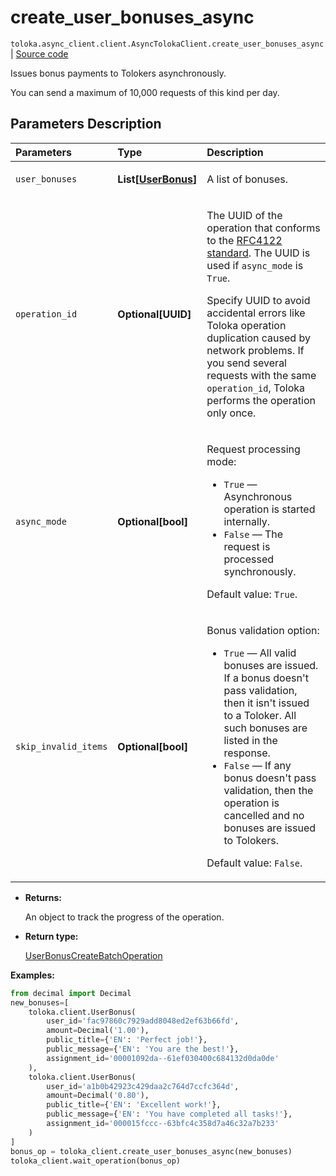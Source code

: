 # create_user_bonuses_async
`toloka.async_client.client.AsyncTolokaClient.create_user_bonuses_async` | [Source code](https://github.com/Toloka/toloka-kit/blob/v1.2.1/src/client/__init__.py#L0)

Issues bonus payments to Tolokers asynchronously.


You can send a maximum of 10,000 requests of this kind per day.

## Parameters Description

| Parameters | Type | Description |
| :----------| :----| :-----------|
`user_bonuses`|**List\[[UserBonus](toloka.client.user_bonus.UserBonus.md)\]**|<p>A list of bonuses.</p>
`operation_id`|**Optional\[UUID\]**|<p>The UUID of the operation that conforms to the [RFC4122 standard](https://tools.ietf.org/html/rfc4122). The UUID is used if `async_mode` is `True`.</p> <p>Specify UUID to avoid accidental errors like Toloka operation duplication caused by network problems. If you send several requests with the same `operation_id`, Toloka performs the operation only once.</p>
`async_mode`|**Optional\[bool\]**|<p>Request processing mode:</p> <ul> <li>`True` — Asynchronous operation is started internally.</li> <li>`False` — The request is processed synchronously.</li> </ul> <p></p><p>Default value: `True`.</p>
`skip_invalid_items`|**Optional\[bool\]**|<p>Bonus validation option:</p> <ul> <li>`True` — All valid bonuses are issued. If a bonus doesn&#x27;t pass validation, then it isn&#x27;t issued to a Toloker. All such bonuses are listed in the response.</li> <li>`False` — If any bonus doesn&#x27;t pass validation, then the operation is cancelled and no bonuses are issued to Tolokers.</li> </ul> <p></p><p>Default value: `False`.</p>

* **Returns:**

  An object to track the progress of the operation.

* **Return type:**

  [UserBonusCreateBatchOperation](toloka.client.operations.UserBonusCreateBatchOperation.md)

**Examples:**


```python
from decimal import Decimal
new_bonuses=[
    toloka.client.UserBonus(
        user_id='fac97860c7929add8048ed2ef63b66fd',
        amount=Decimal('1.00'),
        public_title={'EN': 'Perfect job!'},
        public_message={'EN': 'You are the best!'},
        assignment_id='00001092da--61ef030400c684132d0da0de'
    ),
    toloka.client.UserBonus(
        user_id='a1b0b42923c429daa2c764d7ccfc364d',
        amount=Decimal('0.80'),
        public_title={'EN': 'Excellent work!'},
        public_message={'EN': 'You have completed all tasks!'},
        assignment_id='000015fccc--63bfc4c358d7a46c32a7b233'
    )
]
bonus_op = toloka_client.create_user_bonuses_async(new_bonuses)
toloka_client.wait_operation(bonus_op)
```
